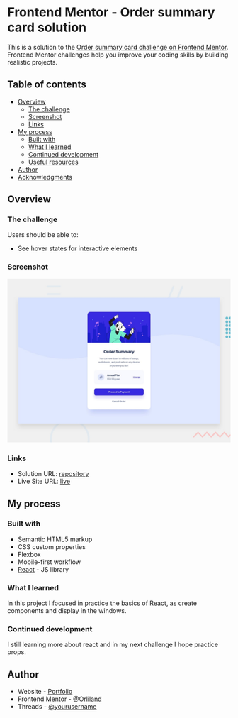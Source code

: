 # Frontend Mentor - Order summary card solution

This is a solution to the [Order summary card challenge on Frontend Mentor](https://www.frontendmentor.io/challenges/order-summary-component-QlPmajDUj). Frontend Mentor challenges help you improve your coding skills by building realistic projects.

## Table of contents

- [Overview](#overview)
  - [The challenge](#the-challenge)
  - [Screenshot](#screenshot)
  - [Links](#links)
- [My process](#my-process)
  - [Built with](#built-with)
  - [What I learned](#what-i-learned)
  - [Continued development](#continued-development)
  - [Useful resources](#useful-resources)
- [Author](#author)
- [Acknowledgments](#acknowledgments)

## Overview

### The challenge

Users should be able to:

- See hover states for interactive elements

### Screenshot

![Desktop](./design/desktop-preview.jpg)

### Links

- Solution URL: [repository](https://github.com/Orliland/order-summary-component)
- Live Site URL: [live](https://vercel.com/orlando-verdins-projects/order-summary-component/AUcamTWbTswoWKQpoEs4ytEWe5NA)

## My process

### Built with

- Semantic HTML5 markup
- CSS custom properties
- Flexbox
- Mobile-first workflow
- [React](https://reactjs.org/) - JS library

### What I learned

In this project I focused in practice the basics of React, as create components and display in the windows.

### Continued development

I still learning more about react and in my next challenge I hope practice props.

## Author

- Website - [Portfolio](https://orli.land)
- Frontend Mentor - [@Orliland](https://www.frontendmentor.io/profile/Orlilan)
- Threads - [@yourusername](https://www.threads.net/Orliland)
